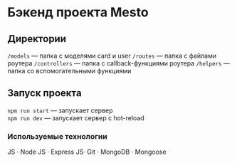 # Бэкенд проекта Mesto

## Директории

`/models` — папка с моделями card и user
`/routes` — папка с файлами роутера
`/controllers` — папка c callback-функциями роутера
`/helpers` — папка cо вспомогательными функциями

## Запуск проекта

`npm run start` — запускает сервер   
`npm run dev` — запускает сервер с hot-reload

### Используемые технологии

JS · Node JS · Express JS· Git · MongoDB · Mongoose